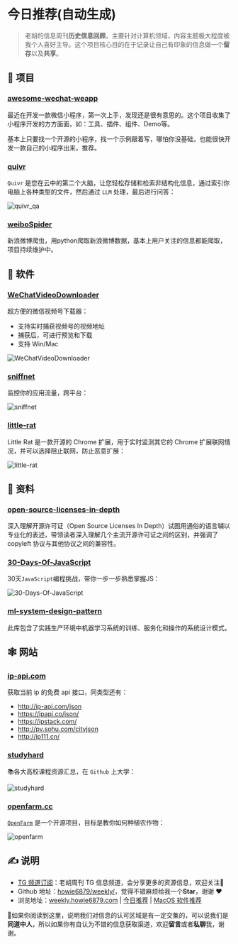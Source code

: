 # 今日推荐(自动生成)

> 老胡的信息周刊**历史信息回顾**，主要针对计算机领域，内容主题极大程度被我个人喜好主导。这个项目核心目的在于记录让自己有印象的信息做一个**留存**以及**共享**。


## 🎯 项目 

### [awesome-wechat-weapp](https://github.com/justjavac/awesome-wechat-weapp)

最近在开发一款微信小程序，第一次上手，发现还是很有意思的。这个项目收集了小程序开发的方方面面，如：工具、插件、组件、Demo等。

基本上只要找一个开源的小程序，找一个示例跟着写，哪怕你没基础，也能很快开发一款自己的小程序出来，推荐。 

### [quivr](https://github.com/stangirard/quivr)

`Quivr` 是您在云中的第二个大脑，让您轻松存储和检索非结构化信息，通过索引你电脑上各种类型的文件，然后通过 `LLM` 处理，最后进行问答：

![quivr_qa](https://images-1252557999.file.myqcloud.com/uPic/quivr_qa.jpg) 

### [weiboSpider](https://github.com/dataabc/weiboSpider)

新浪微博爬虫，用python爬取新浪微博数据，基本上用户关注的信息都能爬取，项目持续维护中。 

## 🤖 软件 

### [WeChatVideoDownloader](https://github.com/lecepin/WeChatVideoDownloader)

超方便的微信视频号下载器：

- 支持实时捕获视频号的视频地址
- 捕获后，可进行预览和下载
- 支持 Win/Mac

![WeChatVideoDownloader](https://images-1252557999.file.myqcloud.com/uPic/WeChatVideoDownloader.png) 

### [sniffnet](https://github.com/GyulyVGC/sniffnet)

监控你的应用流量，跨平台：

![sniffnet](https://images-1252557999.file.myqcloud.com/uPic/sniffnet.jpg) 

### [little-rat](https://github.com/dnakov/little-rat)

Little Rat 是一款开源的 Chrome 扩展，用于实时监测其它的 Chrome 扩展联网情况，并可以选择阻止联网，防止恶意扩展：

![little-rat](https://images-1252557999.file.myqcloud.com/uPic/little-rat.webp) 

## 👀 资料 

### [open-source-licenses-in-depth](https://github.com/shaokeyibb/open-source-licenses-in-depth)

深入理解开源许可证（Open Source Licenses In Depth）试图用通俗的语言辅以专业化的表述，带领读者深入理解几个主流开源许可证之间的区别，并强调了 copyleft 协议与其他协议之间的兼容性。 

### [30-Days-Of-JavaScript](https://github.com/Asabeneh/30-Days-Of-JavaScript)

30天`JavaScript`编程挑战，带你一步一步熟悉掌握JS：

![30-Days-Of-JavaScript](https://images-1252557999.file.myqcloud.com/uPic/ez5bI4.png) 

### [ml-system-design-pattern](https://github.com/mercari/ml-system-design-pattern)

此库包含了实践生产环境中机器学习系统的训练、服务化和操作的系统设计模式。 

## 🕸 网站 

### [ip-api.com](http://ip-api.com/json)

获取当前 ip 的免费 api 接口，同类型还有：

- http://ip-api.com/json
- https://ipapi.co/json/
- https://ipstack.com/
- http://pv.sohu.com/cityjson
- http://ip111.cn/ 

### [studyhard](https://studyhard.cf/)

📚各大高校课程资源汇总，在 `Github` 上大学：

![studyhard](https://images-1252557999.file.myqcloud.com/uPic/studyhard.jpg) 

### [openfarm.cc](https://openfarm.cc/)

[`OpenFarm`](https://github.com/openfarmcc/OpenFarm) 是一个开源项目，目标是教你如何种植农作物：

![openfarm](https://images-1252557999.file.myqcloud.com/uPic/openfarm.jpg) 

## ✍️ 说明

- [TG 频道订阅](https://t.me/howie_weekly)：老胡周刊 TG 信息频道，会分享更多的资源信息，欢迎关注👏
- Github 地址：[howie6879/weekly/](https://github.com/howie6879/weekly/)，觉得不错麻烦给我一个**Star**，谢谢 ❤️
- 浏览地址：[weekly.howie6879.com](https://weekly.howie6879.com) | [今日推荐](https://weekly.howie6879.com/recommend/index.html) | [MacOS 软件推荐](https://weekly.howie6879.com/soft/mac.html)

🙌如果你阅读到这里，说明我们对信息的认可区域是有一定交集的，可以说我们是**同道中人**，所以如果你有自认为不错的信息获取渠道，欢迎**留言**或者**私聊**我，谢谢。
